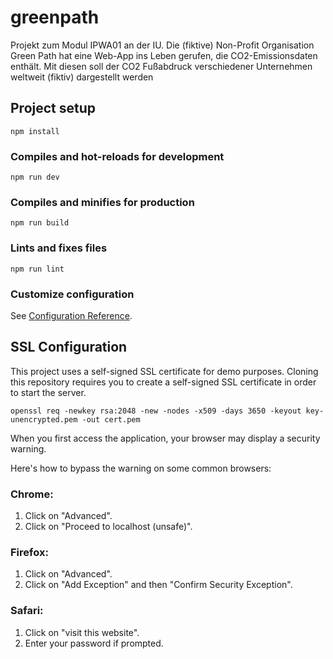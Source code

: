 # greenpath

Projekt zum Modul IPWA01 an der IU. Die (fiktive) Non-Profit Organisation Green Path hat eine Web-App ins Leben gerufen, die CO2-Emissionsdaten enthält. Mit diesen soll der CO2 Fußabdruck verschiedener Unternehmen weltweit (fiktiv) dargestellt werden

## Project setup
```
npm install
```

### Compiles and hot-reloads for development
```
npm run dev
```

### Compiles and minifies for production
```
npm run build
```

### Lints and fixes files
```
npm run lint
```

### Customize configuration
See [Configuration Reference](https://vitejs.dev/guide/cli.html).

## SSL Configuration

This project uses a self-signed SSL certificate for demo purposes. Cloning this repository requires you to create a self-signed SSL certificate in order to start the server.

```
openssl req -newkey rsa:2048 -new -nodes -x509 -days 3650 -keyout key-unencrypted.pem -out cert.pem
```

When you first access the application, your browser may display a security warning.

Here's how to bypass the warning on some common browsers:

### Chrome:
1. Click on "Advanced".
2. Click on "Proceed to localhost (unsafe)".

### Firefox:
1. Click on "Advanced".
2. Click on "Add Exception" and then "Confirm Security Exception".

### Safari:
1. Click on "visit this website".
2. Enter your password if prompted.
